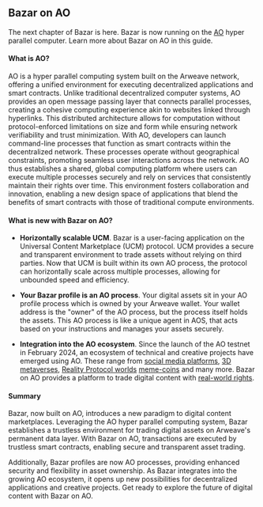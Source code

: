 ## Bazar on AO

The next chapter of Bazar is here. Bazar is now running on the [AO](https://ao.arweave.net/#/) hyper parallel computer. Learn more about Bazar on AO in this guide.

#### What is AO?

AO is a hyper parallel computing system built on the Arweave network, offering a unified environment for executing decentralized applications and smart contracts. Unlike traditional decentralized computer systems, AO provides an open message passing layer that connects parallel processes, creating a cohesive computing experience akin to websites linked through hyperlinks. This distributed architecture allows for computation without protocol-enforced limitations on size and form while ensuring network verifiability and trust minimization. With AO, developers can launch command-line processes that function as smart contracts within the decentralized network. These processes operate without geographical constraints, promoting seamless user interactions across the network. AO thus establishes a shared, global computing platform where users can execute multiple processes securely and rely on services that consistently maintain their rights over time. This environment fosters collaboration and innovation, enabling a new design space of applications that blend the benefits of smart contracts with those of traditional compute environments.

#### What is new with Bazar on AO?

- **Horizontally scalable UCM**. Bazar is a user-facing application on the Universal Content Marketplace (UCM) protocol. UCM provides a secure and transparent environment to trade assets without relying on third parties. Now that UCM is built within its own AO process, the protocol can horizontally scale across multiple processes, allowing for unbounded speed and efficiency.

- **Your Bazar profile is an AO process**. Your digital assets sit in your AO profile process which is owned by your Arweave wallet. Your wallet address is the "owner" of the AO process, but the process itself holds the assets. This AO process is like a unique agent in AOS, that acts based on your instructions and manages your assets securely.

- **Integration into the AO ecosystem**. Since the launch of the AO testnet in February 2024, an ecosystem of technical and creative projects have emerged using AO. These range from [social media platforms](https://www.typr.day/#/), [3D metaverses](https://dumdum.arweave.net/), [Reality Protocol worlds](https://llamaland.arweave.net/) [meme-coins](https://trunkao.xyz/#/) and many more. Bazar on AO provides a platform to trade digital content with [real-world rights](https://x.com/OurBazAR/status/1729577502631195127).

#### Summary

Bazar, now built on AO, introduces a new paradigm to digital content marketplaces. Leveraging the AO hyper parallel computing system, Bazar establishes a trustless environment for trading digital assets on Arweave's permanent data layer. With Bazar on AO, transactions are executed by trustless smart contracts, enabling secure and transparent asset trading.

Additionally, Bazar profiles are now AO processes, providing enhanced security and flexibility in asset ownership. As Bazar integrates into the growing AO ecosystem, it opens up new possibilities for decentralized applications and creative projects. Get ready to explore the future of digital content with Bazar on AO.
